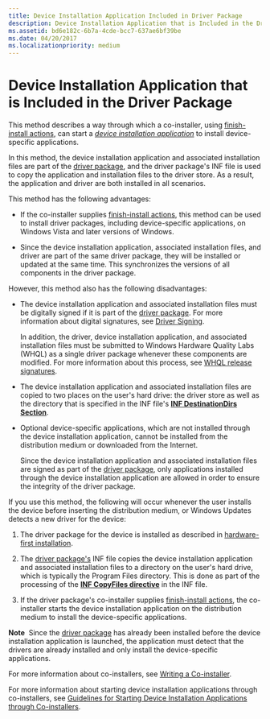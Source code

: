 ```yaml
---
title: Device Installation Application Included in Driver Package
description: Device Installation Application that is Included in the Driver Package
ms.assetid: bd6e182c-6b7a-4cde-bcc7-637ae6bf39be
ms.date: 04/20/2017
ms.localizationpriority: medium
---
```


# Device Installation Application that is Included in the Driver Package


This method describes a way through which a co-installer, using [finish-install actions](finish-install-actions--windows-vista-and-later-.md), can start a [*device installation application*](https://msdn.microsoft.com/library/windows/hardware/ff556277#wdkgloss-device-installation-application) to install device-specific applications.

In this method, the device installation application and associated installation files are part of the [driver package](driver-packages.md), and the driver package's INF file is used to copy the application and installation files to the driver store. As a result, the application and driver are both installed in all scenarios.

This method has the following advantages:

-   If the co-installer supplies [finish-install actions](finish-install-actions--windows-vista-and-later-.md), this method can be used to install driver packages, including device-specific applications, on Windows Vista and later versions of Windows.

-   Since the device installation application, associated installation files, and driver are part of the same driver package, they will be installed or updated at the same time. This synchronizes the versions of all components in the driver package.

However, this method also has the following disadvantages:

-   The device installation application and associated installation files must be digitally signed if it is part of the [driver package](driver-packages.md). For more information about digital signatures, see [Driver Signing](driver-signing.md).

    In addition, the driver, device installation application, and associated installation files must be submitted to Windows Hardware Quality Labs (WHQL) as a single driver package whenever these components are modified. For more information about this process, see [WHQL release signatures](whql-release-signature.md).

-   The device installation application and associated installation files are copied to two places on the user's hard drive: the driver store as well as the directory that is specified in the INF file's [**INF DestinationDirs Section**](inf-destinationdirs-section.md).

-   Optional device-specific applications, which are not installed through the device installation application, cannot be installed from the distribution medium or downloaded from the Internet.

    Since the device installation application and associated installation files are signed as part of the [driver package](driver-packages.md), only applications installed through the device installation application are allowed in order to ensure the integrity of the driver package.

If you use this method, the following will occur whenever the user installs the device before inserting the distribution medium, or Windows Updates detects a new driver for the device:

1.  The driver package for the device is installed as described in [hardware-first installation](hardware-first-installation.md).

2.  The [driver package's](driver-packages.md) INF file copies the device installation application and associated installation files to a directory on the user's hard drive, which is typically the Program Files directory. This is done as part of the processing of the [**INF CopyFiles directive**](inf-copyfiles-directive.md) in the INF file.

3.  If the driver package's co-installer supplies [finish-install actions](finish-install-actions--windows-vista-and-later-.md), the co-installer starts the device installation application on the distribution medium to install the device-specific applications.

**Note**  Since the [driver package](driver-packages.md) has already been installed before the device installation application is launched, the application must detect that the drivers are already installed and only install the device-specific applications.

 

For more information about co-installers, see [Writing a Co-installer](writing-a-co-installer.md).

For more information about starting device installation applications through co-installers, see [Guidelines for Starting Device Installation Applications through Co-installers](guidelines-for-starting-device-installation-applications-through-co-in.md).

 

 





